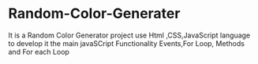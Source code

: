 # Random-Color-Generater
It is a Random Color Generator project use Html ,CSS,JavaScript language to develop it the main javaSCript Functionality Events,For Loop, Methods and For each Loop


